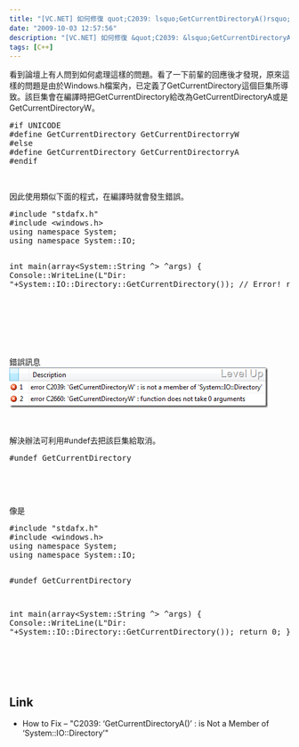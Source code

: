 ```yaml
---
title: "[VC.NET] 如何修復 quot;C2039: lsquo;GetCurrentDirectoryA()rsquo; : is Not a Member of lsquo;System::IO::Directoryrsquo;quot;問題"
date: "2009-10-03 12:57:56"
description: "[VC.NET] 如何修復 &quot;C2039: &lsquo;GetCurrentDirectoryA()&rsquo; : is Not a Member of &lsquo;System::IO::Directory&rsquo;&quot;問題"
tags: [C++]
---
```


<p>
	看到論壇上有人問到如何處理這樣的問題。看了一下前輩的回應後才發現，原來這樣的問題是由於Windows.h檔案內，已定義了GetCurrentDirectory這個巨集所導致。該巨集會在編譯時把GetCurrentDirectory給改為GetCurrentDirectoryA或是GetCurrentDirectoryW。</p>
<div class="wlWriterEditableSmartContent" id="scid:812469c5-0cb0-4c63-8c15-c81123a09de7:482f9f73-a119-4c5e-9651-92461be6e310" style="padding-bottom: 0px; margin: 0px; padding-left: 0px; padding-right: 0px; display: inline; float: none; padding-top: 0px">
	<pre class="c:nocontrols" name="code">
#if UNICODE
#define GetCurrentDirectory GetCurrentDirectorryW
#else
#define GetCurrentDirectory GetCurrentDirectorryA
#endif</pre>
</div>
<p>
	 </p>
<p>
	因此使用類似下面的程式，在編譯時就會發生錯誤。</p>
<div class="wlWriterEditableSmartContent" id="scid:812469c5-0cb0-4c63-8c15-c81123a09de7:785720bb-6f35-4ee2-9df4-78bcc8fb6d62" style="padding-bottom: 0px; margin: 0px; padding-left: 0px; padding-right: 0px; display: inline; float: none; padding-top: 0px">
	<pre class="c:nocontrols" name="code">
#include "stdafx.h"
#include &lt;windows.h&gt;
using namespace System;
using namespace System::IO;

int main(array&lt;System::String ^&gt; ^args)
{
	Console::WriteLine(L"Dir: "+System::IO::Directory::GetCurrentDirectory()); // Error!
    return 0;
}
</pre>
</div>
<p>
	 </p>
<p>
	 </p>
<p>
	 </p>
<p>
	錯誤訊息<br />
	<img alt="image" border="0" height="73" src="\images\posts\10899\image_thumb.png" style="border-right-width: 0px; display: inline; border-top-width: 0px; border-bottom-width: 0px; border-left-width: 0px" title="image" width="465" /></p>
<p>
	 </p>
<p>
	解決辦法可利用#undef去把該巨集給取消。</p>
<div class="wlWriterEditableSmartContent" id="scid:812469c5-0cb0-4c63-8c15-c81123a09de7:8740e6a8-2db0-48a1-b159-30c057f259dd" style="padding-bottom: 0px; margin: 0px; padding-left: 0px; padding-right: 0px; display: inline; float: none; padding-top: 0px">
	<pre class="c:nocontrols" name="code">
#undef GetCurrentDirectory</pre>
</div>
<p>
	 </p>
<p>
	 </p>
<p>
	像是</p>
<div class="wlWriterEditableSmartContent" id="scid:812469c5-0cb0-4c63-8c15-c81123a09de7:36509590-ef4e-49d3-a66f-00b040d98366" style="padding-bottom: 0px; margin: 0px; padding-left: 0px; padding-right: 0px; display: inline; float: none; padding-top: 0px">
	<pre class="c:nocontrols" name="code">
#include "stdafx.h"
#include &lt;windows.h&gt;
using namespace System;
using namespace System::IO;

#undef GetCurrentDirectory

int main(array&lt;System::String ^&gt; ^args)
{
	Console::WriteLine(L"Dir: "+System::IO::Directory::GetCurrentDirectory());
    return 0;
}
</pre>
</div>
<p>
	 </p>
<p>
	 </p>
<h2>
	Link</h2>
<ul>
	<li>
		How to Fix – "C2039: ‘GetCurrentDirectoryA()’ : is Not a Member of ‘System::IO::Directory’"</li>
</ul>
